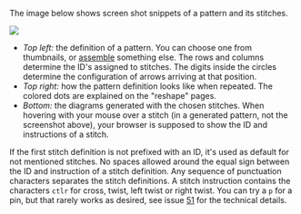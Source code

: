 The image below shows screen shot snippets of a pattern and its stitches.

![](https://raw.githubusercontent.com/wiki/d-bl/GroundForge/images/stitch-ids.png)

* _Top left:_ the definition of a pattern. You can choose one from thumbnails, or [assemble] something else.
  The rows and columns determine the ID's assigned to stitches.
  The digits inside the circles determine the configuration of arrows arriving at that position. 
* _Top right:_ how the pattern definition looks like when repeated. The colored dots are explained on the "reshape" pages.
* _Bottom:_ the diagrams generated with the chosen stitches.
  When hovering with your mouse over a stitch (in a generated pattern, not the screenshot above), your browser is supposed to show the ID and instructions of a stitch.


If the first stitch definition is not prefixed with an ID,
it's used as default for not mentioned stitches.
No spaces allowed around the equal sign between the ID and instruction of a stitch definition.
Any sequence of punctuation characters separates the stitch definitions.
A stitch instruction contains the characters `ctlr` for
cross, twist, left twist or right twist.
You can try a `p` for a pin, but that rarely works as desired,
see issue [51](https://github.com/d-bl/GroundForge/issues/51) for the technical details.

[assemble]: Reversed-engineering-of-patterns.md
[51]: https://github.com/d-bl/GroundForge/issues/51
